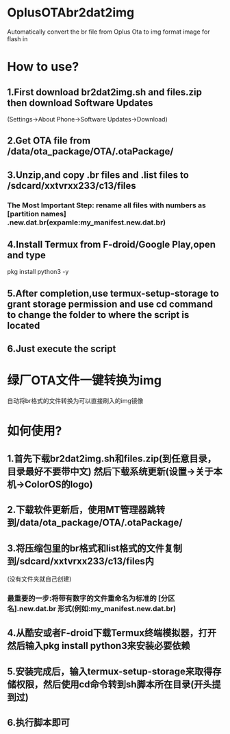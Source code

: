 # OplusOTAbr2dat2img
Automatically convert the br file from Oplus Ota to img format image for flash in
# How to use?
## 1.First download br2dat2img.sh and files.zip then download Software Updates 
(Settings→About Phone→Software Updates→Download)
## 2.Get OTA file from /data/ota_package/OTA/.otaPackage/
## 3.Unzip,and copy .br files and .list files to /sdcard/xxtvrxx233/c13/files
### The Most Important Step: rename all files with numbers as [partition names] .new.dat.br(expamle:my_manifest.new.dat.br)
## 4.Install Termux from F-droid/Google Play,open and type
pkg install python3 -y
## 5.After completion,use termux-setup-storage to grant storage permission and use cd command to change the folder to where the script is located
## 6.Just execute the script

# 绿厂OTA文件一键转换为img
自动将br格式的文件转换为可以直接刷入的img镜像

# 如何使用?
## 1.首先下载br2dat2img.sh和files.zip(到任意目录，目录最好不要带中文) 然后下载系统更新(设置→关于本机→ColorOS的logo)
## 2.下载软件更新后，使用MT管理器跳转到/data/ota_package/OTA/.otaPackage/
## 3.将压缩包里的br格式和list格式的文件复制到/sdcard/xxtvrxx233/c13/files内
(没有文件夹就自己创建)
### 最重要的一步:将带有数字的文件重命名为标准的 [分区名].new.dat.br 形式(例如:my_manifest.new.dat.br)
## 4.从酷安或者F-droid下载Termux终端模拟器，打开然后输入pkg install python3来安装必要依赖
## 5.安装完成后，输入termux-setup-storage来取得存储权限，然后使用cd命令转到sh脚本所在目录(开头提到过)
## 6.执行脚本即可
